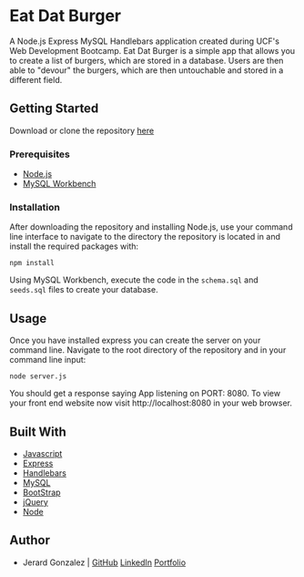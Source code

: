 # Eat Dat Burger

A Node.js Express MySQL Handlebars application created during UCF's Web Development Bootcamp. Eat Dat Burger is a simple app that allows you to create a list of burgers, which are stored in a database. Users are then able to "devour" the burgers, which are then untouchable and stored in a different field.

## Getting Started

Download or clone the repository [here](https://github.com/onieronaut/burger)

### Prerequisites

* [Node.js](https://nodejs.org/en/)
* [MySQL Workbench](https://www.mysql.com/products/workbench/)

### Installation

After downloading the repository and installing Node.js, use your command line interface to navigate to the directory the repository is located in and install the required packages with:

    npm install

Using MySQL Workbench, execute the code in the `schema.sql` and `seeds.sql` files to create your database.

## Usage

Once you have installed express you can create the server on your command line. Navigate to the root directory of the repository and in your command line input:

    node server.js

You should get a response saying App listening on PORT: 8080. To view your front end website now visit http://localhost:8080 in your web browser.

## Built With

* [Javascript](https://www.javascript.com/)
* [Express](https://expressjs.com/)
* [Handlebars](https://handlebarsjs.com/)
* [MySQL](https://mysql.com)
* [BootStrap](https://getbootstrap.com/)
* [jQuery](https://jquery.com/)
* [Node](https://nodejs.org/en/)

## Author

* Jerard Gonzalez | [GitHub](https://github.com/onieronaut) [LinkedIn](https://www.linkedin.com/in/jerard-gonzalez-a07467113/) [Portfolio](https://onieronaut.github.io/Updated-Portfolio/)